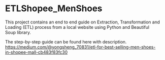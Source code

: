 # ETLShopee_MenShoes
This project contains an end to end guide on Extraction, Transformation and Loading (ETL) process from a local website using Python and Beautiful Soup library.

The step-by-step guide can be found here with description. https://medium.com/@yongsheng_70831/etl-for-best-selling-men-shoes-in-shopee-mall-cb483f83fc30
